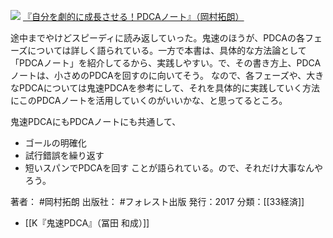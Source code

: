 [![](https://images-fe.ssl-images-amazon.com/images/I/51tt2Djo-nL._SL160_.jpg)](http://www.amazon.co.jp/exec/obidos/ASIN/B01N0XPCKR/choiyaki81-22/ref=nosim)
[『自分を劇的に成長させる！PDCAノート』（岡村拓朗）](https://amzn.to/3p2fYLS)

途中までやけどスピーディに読み返していった。鬼速のほうが、PDCAの各フェーズについては詳しく語られている。一方で本書は、具体的な方法論として「PDCAノート」を紹介してるから、実践しやすい。で、その書き方上、PDCAノートは、小さめのPDCAを回すのに向いてそう。
なので、各フェーズや、大きなPDCAについては鬼速PDCAを参考にして、それを具体的に実践していく方法にこのPDCAノートを活用していくのがいいかな、と思ってるところ。

鬼速PDCAにもPDCAノートにも共通して、
- ゴールの明確化
- 試行錯誤を繰り返す
- 短いスパンでPDCAを回す
ことが語られている。ので、それだけ大事なんやろう。

著者： #岡村拓朗
出版社： #フォレスト出版 
発行：2017
分類：[[33経済]]

- [[K『鬼速PDCA』（冨田 和成）]]